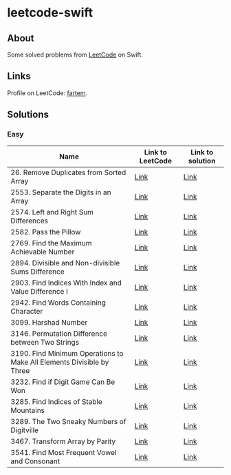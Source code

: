 # leetcode-swift

## About

Some solved problems from [LeetCode](https://leetcode.com) on Swift.

## Links

Profile on LeetCode: [fartem](https://leetcode.com/fartem/).

## Solutions

### Easy

| Name                                                                  | Link to LeetCode                                                                                       | Link to solution                                                                                       |
| --------------------------------------------------------------------- | ------------------------------------------------------------------------------------------------------ | ------------------------------------------------------------------------------------------------------ |
| 26. Remove Duplicates from Sorted Array                               | [Link](https://leetcode.com/problems/remove-duplicates-from-sorted-array/)                             | [Link](./Sources/leetcode-swift/Easy/26RemoveDuplicatesFromSortedArray.swift)                          |
| 2553. Separate the Digits in an Array                                 | [Link](https://leetcode.com/problems/separate-the-digits-in-an-array/)                                 | [Link](./Sources/leetcode-swift/Easy/2553SeparateTheDigitsInAnArray.swift)                             |
| 2574. Left and Right Sum Differences                                  | [Link](https://leetcode.com/problems/left-and-right-sum-differences/)                                  | [Link](./Sources/leetcode-swift/Easy/2574LeftAndRightSumDifferences.swift)                             |
| 2582. Pass the Pillow                                                 | [Link](https://leetcode.com/problems/pass-the-pillow/)                                                 | [Link](./Sources/leetcode-swift/Easy/2582PassThePillow.swift)                                          |
| 2769. Find the Maximum Achievable Number                              | [Link](https://leetcode.com/problems/find-the-maximum-achievable-number/)                              | [Link](./Sources/leetcode-swift/Easy/2769FindTheMaximumAchievableNumber.swift)                         |
| 2894. Divisible and Non-divisible Sums Difference                     | [Link](https://leetcode.com/problems/divisible-and-non-divisible-sums-difference/)                     | [Link](./Sources/leetcode-swift/Easy/2894DivisibleAndNonDivisibleSumsDifference.swift)                 |
| 2903. Find Indices With Index and Value Difference I                  | [Link](https://leetcode.com/problems/find-indices-with-index-and-value-difference-i/)                  | [Link](./Sources/leetcode-swift/Easy/2903FindIndicesWithIndexAndValueDifferenceI.swift)                |
| 2942. Find Words Containing Character                                 | [Link](https://leetcode.com/problems/find-words-containing-character/)                                 | [Link](./Sources/leetcode-swift/Easy/2942FindWordsContainingCharacter.swift)                           |
| 3099. Harshad Number                                                  | [Link](https://leetcode.com/problems/harshad-number/)                                                  | [Link](./Sources/leetcode-swift/Easy/3099HarshadNumber.swift)                                          |
| 3146. Permutation Difference between Two Strings                      | [Link](https://leetcode.com/problems/permutation-difference-between-two-strings/)                      | [Link](./Sources/leetcode-swift/Easy/3146PermutationDifferenceBetweenTwoStrings.swift)                 |
| 3190. Find Minimum Operations to Make All Elements Divisible by Three | [Link](https://leetcode.com/problems/find-minimum-operations-to-make-all-elements-divisible-by-three/) | [Link](./Sources/leetcode-swift/Easy/3190FindMinimumOperationsToMakeAllElementsDivisibleByThree.swift) |
| 3232. Find if Digit Game Can Be Won                                   | [Link](https://leetcode.com/problems/find-if-digit-game-can-be-won/)                                   | [Link](./Sources/leetcode-swift/Easy/3232FindIfDigitGameCanBeWon.swift)                                |
| 3285. Find Indices of Stable Mountains                                | [Link](https://leetcode.com/problems/find-indices-of-stable-mountains/)                                | [Link](./Sources/leetcode-swift/Easy/3285FindIndicesOfStableMountains.swift)                           |
| 3289. The Two Sneaky Numbers of Digitville                            | [Link](https://leetcode.com/problems/the-two-sneaky-numbers-of-digitville/)                            | [Link](./Sources/leetcode-swift/Easy/3289TheTwoSneakyNumbersOfDigitville.swift)                        |
| 3467. Transform Array by Parity                                       | [Link](https://leetcode.com/problems/transform-array-by-parity/)                                       | [Link](./Sources/leetcode-swift/Easy/3467TransformArrayByParity.swift)                                 |
| 3541. Find Most Frequent Vowel and Consonant                          | [Link](https://leetcode.com/problems/find-most-frequent-vowel-and-consonant/)                          | [Link](./Sources/leetcode-swift/Easy/3541FindMostFrequentVowelAndConsonant.swift)                      |
